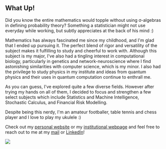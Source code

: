 ## What Up!
Did you know the entire mathematics would topple without using σ-algebras in defining probability theory? Something a statistician might not use everyday while working, but subtly appreciates at the back of his mind :)

Mathematics has always fascinated me since my childhood, and I'm glad that I ended up pursuing it. The perfect blend of rigor and versatility of the subject makes it fulfilling to study and cheerful to work with. Although this subject is my major, I've also had a tingling interest in computational biology, particularly in genetics and network-neuroscience where I find astonishing similarities with computer science, which is my minor. I also had the privilege to study physics in my institute and ideas from quantum physics and their uses in quantum computation continue to enthrall me.

As you can guess, I've explored quite a few diverse fields. However after trying my hands on all of them, I decided to focus and strengthen a few select subjects which include Statistics and Machine Intelligence, Stochastic Calculus, and Financial Risk Modelling.

Despite being this nerdy, I'm an amateur footballer, table tennis and chess player and I love to play my ukulele :) 

Check out my [personal website](https://ananyapam7.github.io/) or my [institutional webpage](https://students.iiserkol.ac.in/~ad18ms075/) and feel free to reach out to me at my [mail](mailto:ad18ms075@iiserkol.ac.in) or [LinkedIn](https://www.linkedin.com/in/ananyapam-de-523757166/)!

<a href="https://github.com/nihaals">
  <img align="center" src="https://github-readme-stats.vercel.app/api?username=Ananyapam7&show_icons=true&include_all_commits=true&count_private=true&hide=stars&custom_title=GitHub+Stats&theme=vue-dark" />
</a>
